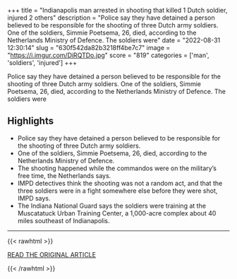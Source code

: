 +++
title = "Indianapolis man arrested in shooting that killed 1 Dutch soldier, injured 2 others"
description = "Police say they have detained a person believed to be responsible for the shooting of three Dutch army soldiers. One of the soldiers, Simmie Poetsema, 26, died, according to the Netherlands Ministry of Defence. The soldiers were"
date = "2022-08-31 12:30:14"
slug = "630f542da82b3218ff4be7c7"
image = "https://i.imgur.com/DiRQTDo.jpg"
score = "819"
categories = ['man', 'soldiers', 'injured']
+++

Police say they have detained a person believed to be responsible for the shooting of three Dutch army soldiers. One of the soldiers, Simmie Poetsema, 26, died, according to the Netherlands Ministry of Defence. The soldiers were

## Highlights

- Police say they have detained a person believed to be responsible for the shooting of three Dutch army soldiers.
- One of the soldiers, Simmie Poetsema, 26, died, according to the Netherlands Ministry of Defence.
- The shooting happened while the commandos were on the military’s free time, the Netherlands says.
- IMPD detectives think the shooting was not a random act, and that the three soldiers were in a fight somewhere else before they were shot, IMPD says.
- The Indiana National Guard says the soldiers were training at the Muscatatuck Urban Training Center, a 1,000-acre complex about 40 miles southeast of Indianapolis.

---

{{< rawhtml >}}
  <p class="article-category">
    <a target="_blank" href="https://www.wishtv.com/news/crime-watch-8/indianapolis-man-arrested-in-shooting-that-killed-1-injured-2-dutch-soldiers/">READ THE ORIGINAL ARTICLE</a>
  </p>
{{< /rawhtml >}}
